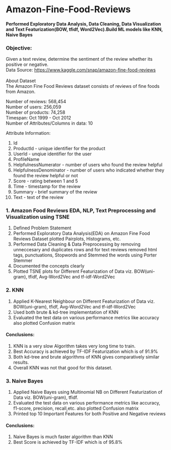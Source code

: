# Amazon-Fine-Food-Reviews

#### Performed Exploratory Data Analysis, Data Cleaning, Data Visualization and Text Featurization(BOW, tfidf, Word2Vec).Build ML models like KNN, Naive Bayes<br>
### Objective:
Given a text review, determine the sentiment of the review whether its positive or negative.
<br>Data Source: https://www.kaggle.com/snap/amazon-fine-food-reviews <br>
<br>About Dataset<br>
The Amazon Fine Food Reviews dataset consists of reviews of fine foods from Amazon.<br>

Number of reviews: 568,454<br>
Number of users: 256,059<br>
Number of products: 74,258<br>
Timespan: Oct 1999 - Oct 2012<br>
Number of Attributes/Columns in data: 10 

Attribute Information:
1. Id
2. ProductId - unique identifier for the product
3. UserId - unqiue identifier for the user
4. ProfileName
5. HelpfulnessNumerator - number of users who found the review helpful
6. HelpfulnessDenominator - number of users who indicated whether they found the review helpful or not
7. Score - rating between 1 and 5
8. Time - timestamp for the review
9. Summary - brief summary of the review
10. Text - text of the review

### 1. Amazon Food Reviews EDA, NLP, Text Preprocessing and Visualization using TSNE
 1. Defined Problem Statement
 2. Performed Exploratory Data Analysis(EDA) on Amazon Fine Food Reviews Dataset plotted  Pairplots, Histograms, etc.
 3. Performed Data Cleaning & Data Preprocessing by removing unneccesary and duplicates rows and for text reviews removed html tags,           punctuations, Stopwords and Stemmed the words using Porter Stemmer
 4. Documented the concepts clearly
 5. Plotted TSNE plots for Different Featurization of Data viz. BOW(uni-gram), tfidf, Avg-Word2Vec and tf-idf-Word2Vec

### 2. KNN
 1. Applied K-Nearest Neighbour on Different Featurization of Data viz. BOW(uni-gram), tfidf, Avg-Word2Vec and tf-idf-Word2Vec
 2. Used both brute & kd-tree implementation of KNN
 3. Evaluated the test data on various performance metrics like accuracy also plotted Confusion matrix
 #### Conclusions:
 1. KNN is a very slow Algorithm takes very long time to train.
 2. Best Accuracy is achieved by TF-IDF Featurization which is of 91.9% 
 3. Both kd-tree and brute algorithms of KNN gives comparatively similar results.
 4. Overall KNN was not that good for this dataset.
 
 ### 3. Naive Bayes
 1. Applied Naive Bayes using  Multinomial NB on Different Featurization of Data viz. BOW(uni-gram), tfidf.
 2. Evaluated the test data on various performance metrics like accuracy, f1-score, precision, recall,etc. also plotted Confusion matrix
 3. Printed top 10 Important Features for both Positive and Negative reviews
#### Conclusions:
1. Naive Bayes is much faster algorithm than KNN
2. Best Score is achieved by TF-IDF which is of 95.8%
